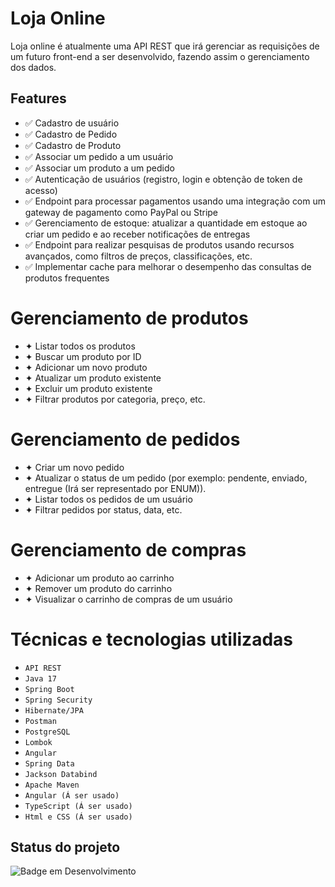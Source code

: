 # Loja Online

Loja online é atualmente uma API REST que irá gerenciar as requisições de um futuro front-end a ser desenvolvido, fazendo assim o gerenciamento dos dados.

## Features

- ✅ Cadastro de usuário
- ✅ Cadastro de Pedido
- ✅ Cadastro de Produto
- ✅ Associar um pedido a um usuário
- ✅ Associar um produto a um pedido
- ✅ Autenticação de usuários (registro, login e obtenção de token de acesso)
- ✅ Endpoint para processar pagamentos usando uma integração com um gateway de pagamento como PayPal ou Stripe
- ✅ Gerenciamento de estoque: atualizar a quantidade em estoque ao criar um pedido e ao receber notificações de entregas
- ✅ Endpoint para realizar pesquisas de produtos usando recursos avançados, como filtros de preços, classificações, etc.
- ✅ Implementar cache para melhorar o desempenho das consultas de produtos frequentes

# Gerenciamento de produtos
- ✦ Listar todos os produtos
- ✦ Buscar um produto por ID
- ✦ Adicionar um novo produto
- ✦ Atualizar um produto existente
- ✦ Excluir um produto existente
- ✦ Filtrar produtos por categoria, preço, etc.

# Gerenciamento de pedidos
- ✦ Criar um novo pedido
- ✦ Atualizar o status de um pedido (por exemplo: pendente, enviado, entregue (Irá ser representado por ENUM)).
- ✦ Listar todos os pedidos de um usuário
- ✦ Filtrar pedidos por status, data, etc.

# Gerenciamento de compras

- ✦ Adicionar um produto ao carrinho
- ✦ Remover um produto do carrinho
- ✦ Visualizar o carrinho de compras de um usuário

# Técnicas e tecnologias utilizadas

- ``API REST``
- ``Java 17``
- ``Spring Boot``
- ``Spring Security``
- ``Hibernate/JPA``
- ``Postman``
- ``PostgreSQL``
- ``Lombok``
- ``Angular``
- ``Spring Data``
- ``Jackson Databind``
- ``Apache Maven``
- ``Angular (Á ser usado)``
- ``TypeScript (Á ser usado)``
- ``Html e CSS (Á ser usado)``


## Status do projeto

![Badge em Desenvolvimento](http://img.shields.io/static/v1?label=STATUS&message=EM%20DESENVOLVIMENTO&color=GREEN&style=for-the-badge)
